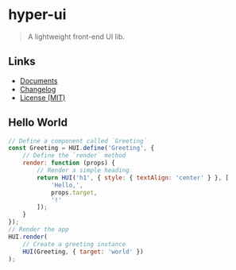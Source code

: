 # hyper-ui

> A lightweight front-end UI lib.

## Links

- [Documents](https://github.com/hyper-ui/core/wiki)
- [Changelog](https://github.com/hyper-ui/core/blob/master/CHANGELOG.md)
- [License (MIT)](https://github.com/hyper-ui/core/blob/master/LICENSE)

## Hello World

```js
// Define a component called `Greeting`
const Greeting = HUI.define('Greeting', {
    // Define the `render` method
    render: function (props) {
        // Render a simple heading
        return HUI('h1', { style: { textAlign: 'center' } }, [
            'Hello,',
            props.target,
            '!'
        ]);
    }
});
// Render the app
HUI.render(
    // Create a greeting instance
    HUI(Greeting, { target: 'world' })
);
```
